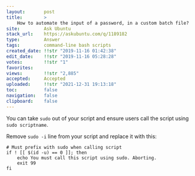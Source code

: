 ```yaml
---
layout:       post
title:        >
    How to automate the input of a password, in a custom batch file?
site:         Ask Ubuntu
stack_url:    https://askubuntu.com/q/1189182
type:         Answer
tags:         command-line bash scripts
created_date: !!str "2019-11-16 01:42:38"
edit_date:    !!str "2019-11-16 05:28:28"
votes:        !!str "1"
favorites:    
views:        !!str "2,885"
accepted:     Accepted
uploaded:     !!str "2021-12-31 19:13:18"
toc:          false
navigation:   false
clipboard:    false
---
```


You can take `sudo` out of your script and ensure users call the script using `sudo scriptname`.

Remove `sudo -i` line from your script and replace it with this:

``` 
# Must prefix with sudo when calling script
if ! [[ $(id -u) == 0 ]]; then
    echo You must call this script using sudo. Aborting.
    exit 99
fi

```
